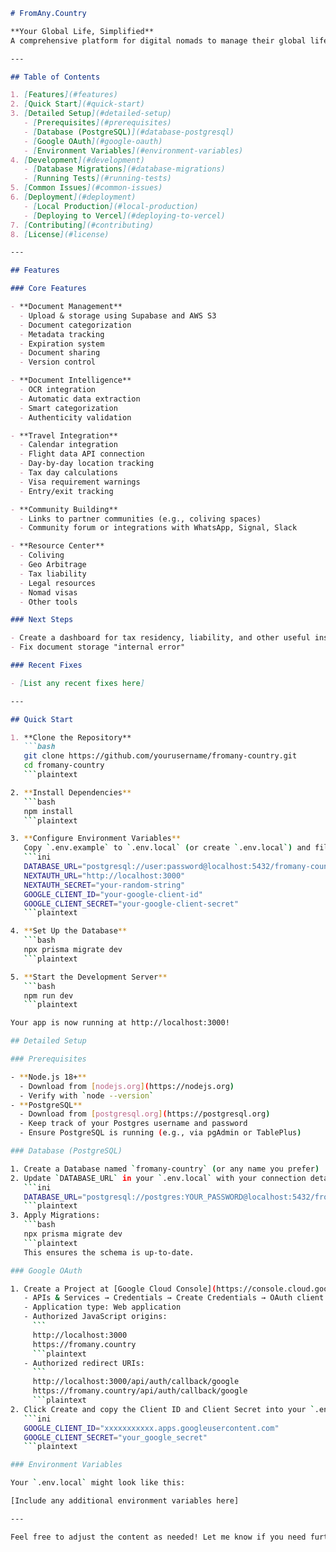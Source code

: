 ```markdown
# FromAny.Country

**Your Global Life, Simplified**  
A comprehensive platform for digital nomads to manage their global lifestyle—track travel, store documents, calculate tax implications, and more.

---

## Table of Contents

1. [Features](#features)  
2. [Quick Start](#quick-start)  
3. [Detailed Setup](#detailed-setup)  
   - [Prerequisites](#prerequisites)  
   - [Database (PostgreSQL)](#database-postgresql)  
   - [Google OAuth](#google-oauth)  
   - [Environment Variables](#environment-variables)  
4. [Development](#development)  
   - [Database Migrations](#database-migrations)  
   - [Running Tests](#running-tests)  
5. [Common Issues](#common-issues)  
6. [Deployment](#deployment)  
   - [Local Production](#local-production)  
   - [Deploying to Vercel](#deploying-to-vercel)  
7. [Contributing](#contributing)  
8. [License](#license)

---

## Features

### Core Features

- **Document Management**
  - Upload & storage using Supabase and AWS S3
  - Document categorization
  - Metadata tracking
  - Expiration system
  - Document sharing
  - Version control

- **Document Intelligence**
  - OCR integration
  - Automatic data extraction
  - Smart categorization
  - Authenticity validation

- **Travel Integration**
  - Calendar integration
  - Flight data API connection
  - Day-by-day location tracking
  - Tax day calculations
  - Visa requirement warnings
  - Entry/exit tracking

- **Community Building**
  - Links to partner communities (e.g., coliving spaces)
  - Community forum or integrations with WhatsApp, Signal, Slack

- **Resource Center**
  - Coliving
  - Geo Arbitrage
  - Tax liability
  - Legal resources
  - Nomad visas
  - Other tools

### Next Steps

- Create a dashboard for tax residency, liability, and other useful insights
- Fix document storage "internal error"

### Recent Fixes

- [List any recent fixes here]

---

## Quick Start

1. **Clone the Repository**
   ```bash
   git clone https://github.com/yourusername/fromany-country.git
   cd fromany-country
   ```plaintext

2. **Install Dependencies**
   ```bash
   npm install
   ```plaintext

3. **Configure Environment Variables**  
   Copy `.env.example` to `.env.local` (or create `.env.local`) and fill in your details:
   ```ini
   DATABASE_URL="postgresql://user:password@localhost:5432/fromany-country"
   NEXTAUTH_URL="http://localhost:3000"
   NEXTAUTH_SECRET="your-random-string"
   GOOGLE_CLIENT_ID="your-google-client-id"
   GOOGLE_CLIENT_SECRET="your-google-client-secret"
   ```plaintext

4. **Set Up the Database**
   ```bash
   npx prisma migrate dev
   ```plaintext

5. **Start the Development Server**
   ```bash
   npm run dev
   ```plaintext

Your app is now running at http://localhost:3000!

## Detailed Setup

### Prerequisites

- **Node.js 18+**
  - Download from [nodejs.org](https://nodejs.org)
  - Verify with `node --version`
- **PostgreSQL**
  - Download from [postgresql.org](https://postgresql.org)
  - Keep track of your Postgres username and password
  - Ensure PostgreSQL is running (e.g., via pgAdmin or TablePlus)

### Database (PostgreSQL)

1. Create a Database named `fromany-country` (or any name you prefer)
2. Update `DATABASE_URL` in your `.env.local` with your connection details:
   ```ini
   DATABASE_URL="postgresql://postgres:YOUR_PASSWORD@localhost:5432/fromany-country"
   ```plaintext
3. Apply Migrations:
   ```bash
   npx prisma migrate dev
   ```plaintext
   This ensures the schema is up-to-date.

### Google OAuth

1. Create a Project at [Google Cloud Console](https://console.cloud.google.com)
   - APIs & Services → Credentials → Create Credentials → OAuth client ID
   - Application type: Web application
   - Authorized JavaScript origins:
     ```
     http://localhost:3000
     https://fromany.country
     ```plaintext
   - Authorized redirect URIs:
     ```
     http://localhost:3000/api/auth/callback/google
     https://fromany.country/api/auth/callback/google
     ```plaintext
2. Click Create and copy the Client ID and Client Secret into your `.env.local`:
   ```ini
   GOOGLE_CLIENT_ID="xxxxxxxxxxx.apps.googleusercontent.com"
   GOOGLE_CLIENT_SECRET="your_google_secret"
   ```plaintext

### Environment Variables

Your `.env.local` might look like this:

[Include any additional environment variables here]

---

Feel free to adjust the content as needed! Let me know if you need further assistance.
